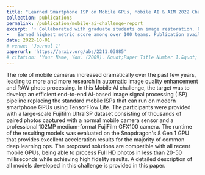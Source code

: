 ```yaml
---
title: "Learned Smartphone ISP on Mobile GPUs, Mobile AI & AIM 2022 Challenge Report"
collection: publications
permalink: /publication/mobile-ai-challenge-report
excerpt: '•	Collaborated with graduate students on image restoration. Presented model to ETH Zurich professor Andrey Ignatov.
•	Earned highest metric score among over 100 teams. Publication available at: https://arxiv.org/abs/2211.03885.'
date: 2022-10-01
# venue: 'Journal 1'
paperurl: 'https://arxiv.org/abs/2211.03885'
# citation: 'Your Name, You. (2009). &quot;Paper Title Number 1.&quot; <i>Journal 1</i>. 1(1).'
---
```


The role of mobile cameras increased dramatically over the past few years, leading to more and more research in automatic image quality enhancement and RAW photo processing. In this Mobile AI challenge, the target was to develop an efficient end-to-end AI-based image signal processing (ISP) pipeline replacing the standard mobile ISPs that can run on modern smartphone GPUs using TensorFlow Lite. The participants were provided with a large-scale Fujifilm UltraISP dataset consisting of thousands of paired photos captured with a normal mobile camera sensor and a professional 102MP medium-format FujiFilm GFX100 camera. The runtime of the resulting models was evaluated on the Snapdragon's 8 Gen 1 GPU that provides excellent acceleration results for the majority of common deep learning ops. The proposed solutions are compatible with all recent mobile GPUs, being able to process Full HD photos in less than 20-50 milliseconds while achieving high fidelity results. A detailed description of all models developed in this challenge is provided in this paper.

